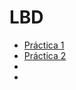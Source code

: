 # LBD

 <ul>
  <li><a href="https://github.com/drdz/LBD/blob/master/Pr-ctica%201/Pr%C3%A1ctica1.sql">Práctica 1</a></li>
  <li><a href="https://github.com/drdz/LBD/blob/master/Practica%202/Practica2.sql">Práctica 2</a></li>
  <li><a href=""></a>
  <li><a href=""></a>
</ul> 

